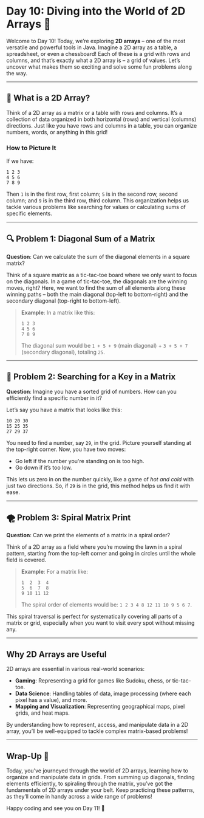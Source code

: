 
# Day 10: Diving into the World of 2D Arrays 🌊

Welcome to Day 10! Today, we’re exploring **2D arrays** – one of the most versatile and powerful tools in Java. Imagine a 2D array as a table, a spreadsheet, or even a chessboard! Each of these is a grid with rows and columns, and that’s exactly what a 2D array is – a grid of values. Let’s uncover what makes them so exciting and solve some fun problems along the way.

---

## 🧩 What is a 2D Array?

Think of a 2D array as a matrix or a table with rows and columns. It’s a collection of data organized in both horizontal (rows) and vertical (columns) directions. Just like you have rows and columns in a table, you can organize numbers, words, or anything in this grid!

### How to Picture It
If we have:
```plaintext
1 2 3
4 5 6
7 8 9
```
Then `1` is in the first row, first column; `5` is in the second row, second column; and `9` is in the third row, third column. This organization helps us tackle various problems like searching for values or calculating sums of specific elements.

---

## 🔍 Problem 1: Diagonal Sum of a Matrix

**Question**: Can we calculate the sum of the diagonal elements in a square matrix?

Think of a square matrix as a tic-tac-toe board where we only want to focus on the diagonals. In a game of tic-tac-toe, the diagonals are the winning moves, right? Here, we want to find the sum of all elements along these winning paths – both the main diagonal (top-left to bottom-right) and the secondary diagonal (top-right to bottom-left).

> **Example**: In a matrix like this:
> ```plaintext
> 1 2 3
> 4 5 6
> 7 8 9
> ```
> The diagonal sum would be `1 + 5 + 9` (main diagonal) + `3 + 5 + 7` (secondary diagonal), totaling `25`.

---

## 🔎 Problem 2: Searching for a Key in a Matrix

**Question**: Imagine you have a sorted grid of numbers. How can you efficiently find a specific number in it?

Let’s say you have a matrix that looks like this:

```plaintext
10 20 30
15 25 35
27 29 37
```

You need to find a number, say `29`, in the grid. Picture yourself standing at the top-right corner. Now, you have two moves:
- Go left if the number you're standing on is too high.
- Go down if it’s too low.

This lets us zero in on the number quickly, like a game of *hot and cold* with just two directions. So, if `29` is in the grid, this method helps us find it with ease.

---

## 🌪️ Problem 3: Spiral Matrix Print

**Question**: Can we print the elements of a matrix in a spiral order?

Think of a 2D array as a field where you’re mowing the lawn in a spiral pattern, starting from the top-left corner and going in circles until the whole field is covered.

> **Example**:
> For a matrix like:
> ```plaintext
> 1  2  3  4
> 5  6  7  8
> 9 10 11 12
> ```
> The spiral order of elements would be: `1 2 3 4 8 12 11 10 9 5 6 7`.

This spiral traversal is perfect for systematically covering all parts of a matrix or grid, especially when you want to visit every spot without missing any.

---

## Why 2D Arrays are Useful

2D arrays are essential in various real-world scenarios:
- **Gaming**: Representing a grid for games like Sudoku, chess, or tic-tac-toe.
- **Data Science**: Handling tables of data, image processing (where each pixel has a value), and more.
- **Mapping and Visualization**: Representing geographical maps, pixel grids, and heat maps.

By understanding how to represent, access, and manipulate data in a 2D array, you’ll be well-equipped to tackle complex matrix-based problems!

---

## Wrap-Up 🎉

Today, you've journeyed through the world of 2D arrays, learning how to organize and manipulate data in grids. From summing up diagonals, finding elements efficiently, to spiraling through the matrix, you’ve got the fundamentals of 2D arrays under your belt. Keep practicing these patterns, as they’ll come in handy across a wide range of problems!

Happy coding and see you on Day 11! 🚀